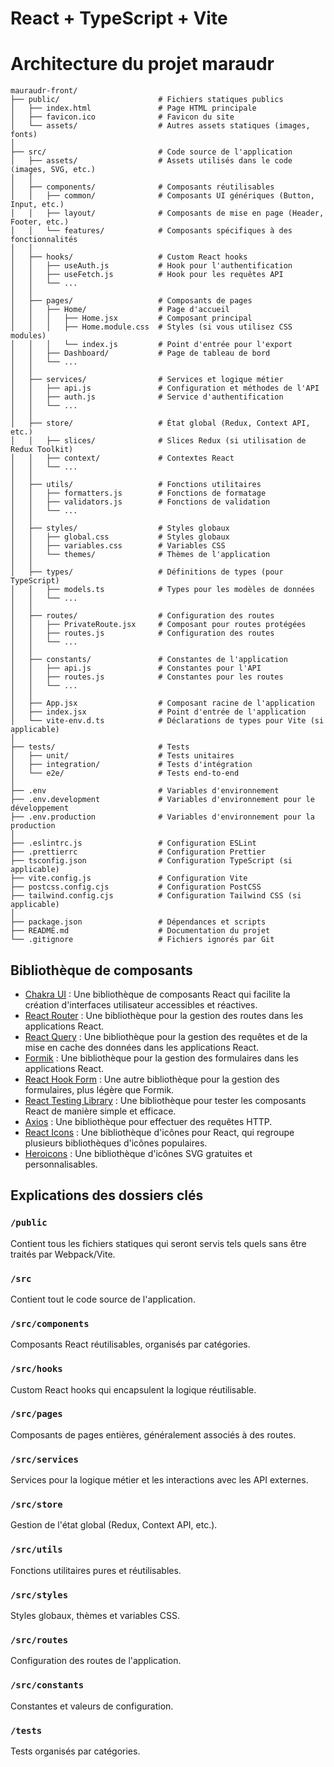 # React + TypeScript + Vite
# Architecture du projet maraudr

```
mauraudr-front/
├── public/                      # Fichiers statiques publics
│   ├── index.html               # Page HTML principale
│   ├── favicon.ico              # Favicon du site
│   └── assets/                  # Autres assets statiques (images, fonts)
│
├── src/                         # Code source de l'application
│   ├── assets/                  # Assets utilisés dans le code (images, SVG, etc.)
│   │
│   ├── components/              # Composants réutilisables
│   │   ├── common/              # Composants UI génériques (Button, Input, etc.)
│   │   ├── layout/              # Composants de mise en page (Header, Footer, etc.)
│   │   └── features/            # Composants spécifiques à des fonctionnalités
│   │
│   ├── hooks/                   # Custom React hooks
│   │   ├── useAuth.js           # Hook pour l'authentification
│   │   ├── useFetch.js          # Hook pour les requêtes API
│   │   └── ...
│   │
│   ├── pages/                   # Composants de pages
│   │   ├── Home/                # Page d'accueil
│   │   │   ├── Home.jsx         # Composant principal
│   │   │   ├── Home.module.css  # Styles (si vous utilisez CSS modules)
│   │   │   └── index.js         # Point d'entrée pour l'export
│   │   ├── Dashboard/           # Page de tableau de bord
│   │   └── ...
│   │
│   ├── services/                # Services et logique métier
│   │   ├── api.js               # Configuration et méthodes de l'API
│   │   ├── auth.js              # Service d'authentification
│   │   └── ...
│   │
│   ├── store/                   # État global (Redux, Context API, etc.)
│   │   ├── slices/              # Slices Redux (si utilisation de Redux Toolkit)
│   │   ├── context/             # Contextes React
│   │   └── ...
│   │
│   ├── utils/                   # Fonctions utilitaires
│   │   ├── formatters.js        # Fonctions de formatage
│   │   ├── validators.js        # Fonctions de validation
│   │   └── ...
│   │
│   ├── styles/                  # Styles globaux
│   │   ├── global.css           # Styles globaux
│   │   ├── variables.css        # Variables CSS
│   │   └── themes/              # Thèmes de l'application
│   │
│   ├── types/                   # Définitions de types (pour TypeScript)
│   │   ├── models.ts            # Types pour les modèles de données
│   │   └── ...
│   │
│   ├── routes/                  # Configuration des routes
│   │   ├── PrivateRoute.jsx     # Composant pour routes protégées
│   │   ├── routes.js            # Configuration des routes
│   │   └── ...
│   │
│   ├── constants/               # Constantes de l'application
│   │   ├── api.js               # Constantes pour l'API
│   │   ├── routes.js            # Constantes pour les routes
│   │   └── ...
│   │
│   ├── App.jsx                  # Composant racine de l'application
│   ├── index.jsx                # Point d'entrée de l'application
│   └── vite-env.d.ts            # Déclarations de types pour Vite (si applicable)
│
├── tests/                       # Tests
│   ├── unit/                    # Tests unitaires
│   ├── integration/             # Tests d'intégration
│   └── e2e/                     # Tests end-to-end
│
├── .env                         # Variables d'environnement
├── .env.development             # Variables d'environnement pour le développement
├── .env.production              # Variables d'environnement pour la production
│
├── .eslintrc.js                 # Configuration ESLint
├── .prettierrc                  # Configuration Prettier
├── tsconfig.json                # Configuration TypeScript (si applicable)
├── vite.config.js               # Configuration Vite
├── postcss.config.cjs           # Configuration PostCSS
├── tailwind.config.cjs          # Configuration Tailwind CSS (si applicable)
│
├── package.json                 # Dépendances et scripts
├── README.md                    # Documentation du projet
└── .gitignore                   # Fichiers ignorés par Git
```

##  Bibliothèque de composants

- [Chakra UI](https://chakra-ui.com/) : Une bibliothèque de composants React qui facilite la création d'interfaces utilisateur accessibles et réactives.
- [React Router](https://reactrouter.com/) : Une bibliothèque pour la gestion des routes dans les applications React.
- [React Query](https://react-query.tanstack.com/) : Une bibliothèque pour la gestion des requêtes et de la mise en cache des données dans les applications React.
- [Formik](https://formik.org/) : Une bibliothèque pour la gestion des formulaires dans les applications React.
- [React Hook Form](https://react-hook-form.com/) : Une autre bibliothèque pour la gestion des formulaires, plus légère que Formik.
- [React Testing Library](https://testing-library.com/docs/react-testing-library/intro/) : Une bibliothèque pour tester les composants React de manière simple et efficace.
- [Axios](https://axios-http.com/) : Une bibliothèque pour effectuer des requêtes HTTP.
- [React Icons](https://react-icons.github.io/react-icons/) : Une bibliothèque d'icônes pour React, qui regroupe plusieurs bibliothèques d'icônes populaires.
- [Heroicons](https://heroicons.com/) : Une bibliothèque d'icônes SVG gratuites et personnalisables.



## Explications des dossiers clés

### `/public`
Contient tous les fichiers statiques qui seront servis tels quels sans être traités par Webpack/Vite.

### `/src`
Contient tout le code source de l'application.

### `/src/components`
Composants React réutilisables, organisés par catégories.

### `/src/hooks`
Custom React hooks qui encapsulent la logique réutilisable.

### `/src/pages`
Composants de pages entières, généralement associés à des routes.

### `/src/services`
Services pour la logique métier et les interactions avec les API externes.

### `/src/store`
Gestion de l'état global (Redux, Context API, etc.).

### `/src/utils`
Fonctions utilitaires pures et réutilisables.

### `/src/styles`
Styles globaux, thèmes et variables CSS.

### `/src/routes`
Configuration des routes de l'application.

### `/src/constants`
Constantes et valeurs de configuration.

### `/tests`
Tests organisés par catégories.
